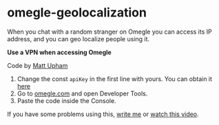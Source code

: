 # omegle-geolocalization

When you chat with a random stranger on Omegle you can access its IP address, and you can geo localize people using it.

**Use a VPN when accessing Omegle**

Code by [Matt Upham](https://mattupham.com/)

1. Change the const `apiKey` in the first line with yours. You can obtain it [here](https://ipgeolocation.io/)
2. Go to [omegle.com](omegle.com) and open Developer Tools.
3. Paste the code inside the Console.

If you have some problems using this, [write me](https://www.edoardoottavianelli.it) or [watch this video](https://www.youtube.com/watch?v=fN9cWpY5zUc).
